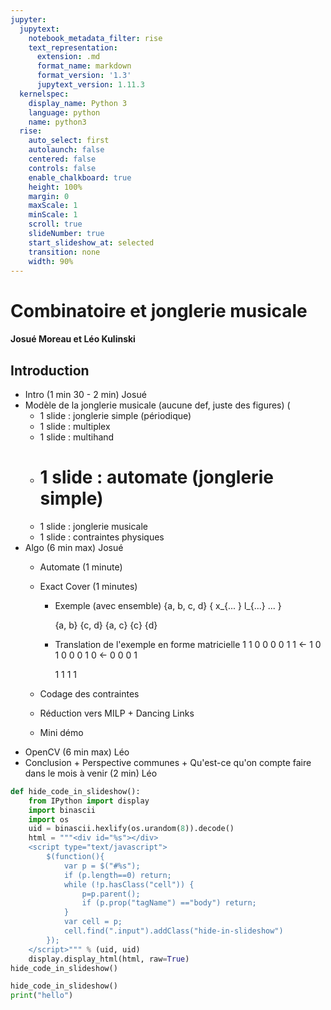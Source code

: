 ```yaml
---
jupyter:
  jupytext:
    notebook_metadata_filter: rise
    text_representation:
      extension: .md
      format_name: markdown
      format_version: '1.3'
      jupytext_version: 1.11.3
  kernelspec:
    display_name: Python 3
    language: python
    name: python3
  rise:
    auto_select: first
    autolaunch: false
    centered: false
    controls: false
    enable_chalkboard: true
    height: 100%
    margin: 0
    maxScale: 1
    minScale: 1
    scroll: true
    slideNumber: true
    start_slideshow_at: selected
    transition: none
    width: 90%
---
```


<!-- #region slideshow={"slide_type": "slide"} -->
# Combinatoire et jonglerie musicale
<!-- #endregion -->

<!-- #region slideshow={"slide_type": "-"} -->
#### Josué Moreau et Léo Kulinski
<!-- #endregion -->

<!-- #region slideshow={"slide_type": "subslide"} -->
## Introduction
<!-- #endregion -->

- Intro (1 min 30 - 2 min) Josué
- Modèle de la jonglerie musicale (aucune def, juste des figures) (
    - 1 slide : jonglerie simple (périodique)
    - 1 slide : multiplex
    - 1 slide : multihand
    - 1 slide : automate (jonglerie simple)
       ========================
    - 1 slide : jonglerie musicale
    - 1 slide : contraintes physiques
- Algo (6 min max) Josué
    - Automate (1 minute)
    - Exact Cover (1 minutes)
        - Exemple (avec ensemble)
            {a, b, c, d} { x_{... } l_{...} ... }
            
            {a, b}
            {c, d}
            {a, c}
            {c}
            {d}
        - Translation de l'exemple en forme matricielle
            1 1 0 0
            0 0 1 1 <- 
            1 0 1 0
            0 0 1 0 <- 
            0 0 0 1
            
            1 1 1 1
            
    - Codage des contraintes
    - Réduction vers MILP + Dancing Links
    - Mini démo
- OpenCV (6 min max) Léo
- Conclusion + Perspective communes + Qu'est-ce qu'on compte faire dans le mois à venir (2 min) Léo

```python
def hide_code_in_slideshow():   
    from IPython import display
    import binascii
    import os
    uid = binascii.hexlify(os.urandom(8)).decode()    
    html = """<div id="%s"></div>
    <script type="text/javascript">
        $(function(){
            var p = $("#%s");
            if (p.length==0) return;
            while (!p.hasClass("cell")) {
                p=p.parent();
                if (p.prop("tagName") =="body") return;
            }
            var cell = p;
            cell.find(".input").addClass("hide-in-slideshow")
        });
    </script>""" % (uid, uid)
    display.display_html(html, raw=True)
hide_code_in_slideshow()
```

```python
hide_code_in_slideshow()
print("hello")
```
